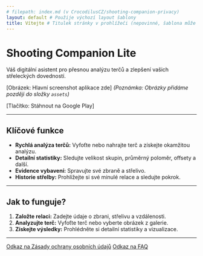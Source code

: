 ```yaml
---
# filepath: index.md (v CrocodilusCZ/shooting-companion-privacy)
layout: default # Použije výchozí layout šablony
title: Vítejte # Titulek stránky v prohlížeči (nepovinné, šablona může řešit jinak)
---
```


# Shooting Companion Lite

Váš digitální asistent pro přesnou analýzu terčů a zlepšení vašich střeleckých dovedností.

[Obrázek: Hlavní screenshot aplikace zde] 
*(Poznámka: Obrázky přidáme později do složky `assets`)*

[Tlačítko: Stáhnout na Google Play]

---

## Klíčové funkce

*   **Rychlá analýza terčů:** Vyfoťte nebo nahrajte terč a získejte okamžitou analýzu.
*   **Detailní statistiky:** Sledujte velikost skupin, průměrný poloměr, offsety a další.
*   **Evidence vybavení:** Spravujte své zbraně a střelivo.
*   **Historie střelby:** Prohlížejte si své minulé relace a sledujte pokrok.

---

## Jak to funguje?

1.  **Založte relaci:** Zadejte údaje o zbrani, střelivu a vzdálenosti.
2.  **Analyzujte terč:** Vyfoťte terč nebo vyberte obrázek z galerie.
3.  **Získejte výsledky:** Prohlédněte si detailní statistiky a vizualizace.

---

[Odkaz na Zásady ochrany osobních údajů](#) <!-- Upravíme později -->
[Odkaz na FAQ](#) <!-- Upravíme později -->
